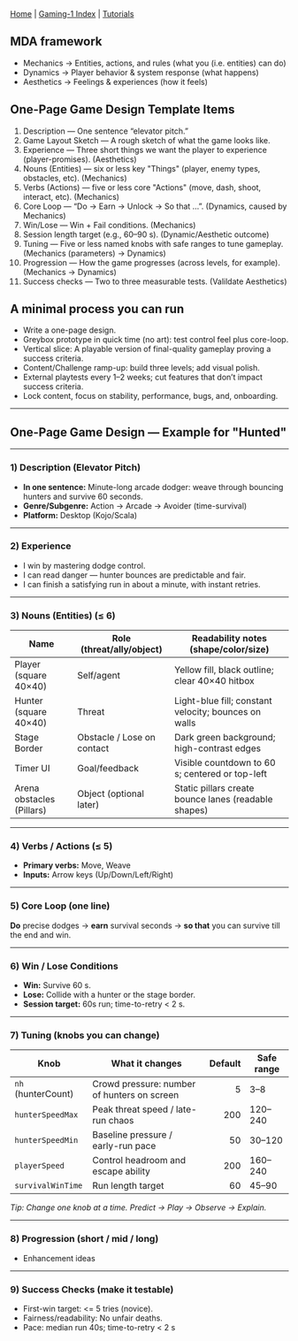 <div class="nav">
  <a href="../../index.html">Home</a> | <a href="index.html">Gaming-1 Index</a> | <a href="../../tutorials-index.html">Tutorials</a>
</div>

## MDA framework

* Mechanics → Entities, actions, and rules (what you (i.e. entities) can do)
* Dynamics → Player behavior & system response (what happens)
* Aesthetics → Feelings & experiences (how it feels)

## One-Page Game Design Template Items

1. Description — One sentence “elevator pitch.”
1. Game Layout Sketch — A rough sketch of what the game looks like.
1. Experience — Three short things we want the player to experience (player-promises). (Aesthetics)
1. Nouns (Entities) — six or less key "Things" (player, enemy types, obstacles, etc). (Mechanics)
1. Verbs (Actions) — five or less core "Actions" (move, dash, shoot, interact, etc). (Mechanics)
1. Core Loop — “Do → Earn → Unlock → So that …”. (Dynamics, caused by Mechanics)
1. Win/Lose — Win + Fail conditions. (Mechanics)
1. Session length target (e.g., 60–90 s). (Dynamic/Aesthetic outcome)
1. Tuning — Five or less named knobs with safe ranges to tune gameplay. (Mechanics (parameters) → Dynamics)
1. Progression — How the game progresses (across levels, for example). (Mechanics → Dynamics)
1. Success checks — Two to three measurable tests. (Valildate Aesthetics)

## A minimal process you can run
* Write a one-page design.
* Greybox prototype in quick time (no art): test control feel plus core-loop.
* Vertical slice: A playable version of final-quality gameplay proving a success criteria.
* Content/Challenge ramp-up: build three levels; add visual polish.
* External playtests every 1–2 weeks; cut features that don’t impact success criteria.
* Lock content, focus on stability, performance, bugs, and, onboarding.

---

## One-Page Game Design — Example for "Hunted"

---

### 1) Description (Elevator Pitch)
- **In one sentence:** Minute-long arcade dodger: weave through bouncing hunters and survive 60 seconds.  
- **Genre/Subgenre:** Action → Arcade → Avoider (time-survival)  
- **Platform:** Desktop (Kojo/Scala)

---

### 2) Experience
- I win by mastering dodge control.  
- I can read danger — hunter bounces are predictable and fair.  
- I can finish a satisfying run in about a minute, with instant retries.

---

### 3) Nouns (Entities) (≤ 6)

| Name                     | Role (threat/ally/object)        | Readability notes (shape/color/size)                               |
|---|---|---|
| Player (square 40×40)    | Self/agent                        | Yellow fill, black outline; clear 40×40 hitbox                     |
| Hunter (square 40×40)    | Threat                            | Light-blue fill; constant velocity; bounces on walls               |
| Stage Border             | Obstacle / Lose on contact        | Dark green background; high-contrast edges                         |
| Timer UI                 | Goal/feedback                     | Visible countdown to 60 s; centered or top-left                    |
| Arena obstacles (Pillars)| Object (optional later)           | Static pillars create bounce lanes (readable shapes)               |

---

### 4) Verbs / Actions (≤ 5)
- **Primary verbs:** Move, Weave
- **Inputs:** Arrow keys (Up/Down/Left/Right)

---

### 5) Core Loop (one line)
**Do** precise dodges → **earn** survival seconds → **so that** you can survive till the end and win.

---

### 6) Win / Lose Conditions
- **Win:** Survive 60 s.  
- **Lose:** Collide with a hunter or the stage border.  
- **Session target:** 60s run; time-to-retry < 2 s.

---

### 7) Tuning (knobs you can change)

| Knob              | What it changes                                   | Default | Safe range |
|---|---|---:|---|
| `nh` (hunterCount) | Crowd pressure: number of hunters on screen       | 5       | 3–8        |
| `hunterSpeedMax`   | Peak threat speed / late-run chaos                | 200     | 120–240    |
| `hunterSpeedMin`   | Baseline pressure / early-run pace                | 50      | 30–120     |
| `playerSpeed`      | Control headroom and escape ability               | 200     | 160–240    |
| `survivalWinTime`  | Run length target                                 | 60      | 45–90      |

*Tip: Change one knob at a time. Predict → Play → Observe → Explain.*

---

### 8) Progression (short / mid / long)
- Enhancement ideas

---

### 9) Success Checks (make it testable)
- First-win target: <= 5 tries (novice).  
- Fairness/readability: No unfair deaths.  
- Pace: median run 40s; time-to-retry < 2 s

